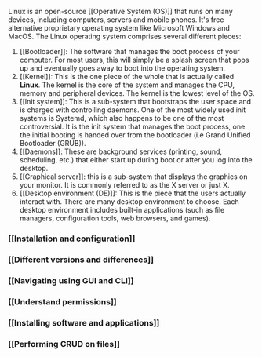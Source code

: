 Linux is an open-source [[Operative System (OS)]] that runs on many devices, including computers, servers and mobile phones. It's free alternative proprietary operating system like Microsoft Windows and MacOS. The Linux operating system comprises several different pieces:
1. [[Bootloader]]: The software that manages the boot process of your computer. For most users, this will simply be a splash screen that pops up and eventually goes away to boot into the operating system.
2. [[Kernel]]: This is the one piece of the whole that is actually called **Linux**. The kernel is the core of the system and manages the CPU, memory and peripheral devices. The kernel is the lowest level of the OS.
3. [[Init system]]: This is a sub-system that bootstraps the user space and is charged with controlling daemons. One of the most widely used init systems is Systemd, which also happens to be one of the most controversial. It is the init system that manages the boot process, one the initial booting is handed over from the bootloader (i.e Grand Unified Bootloader (GRUB)).
4. [[Daemons]]: These are background services (printing, sound, scheduling, etc.) that either start up during boot or after you log into the desktop.
5. [[Graphical server]]: this is a sub-system that displays the graphics on your monitor. It is commonly referred to as the X server or just X.
6. [[Desktop environment (DE)]]: This is the piece that the users actually interact with. There are many desktop environment to choose. Each desktop environment includes built-in applications (such as file managers, configuration tools, web browsers, and games).
### [[Installation and configuration]]
### [[Different versions and differences]]
### [[Navigating using GUI and CLI]]
### [[Understand permissions]]
### [[Installing software and applications]]
### [[Performing CRUD on files]]

